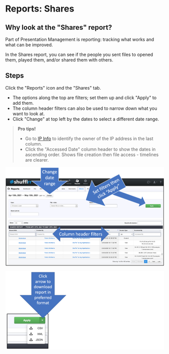 # Reports: Shares

## Why look at the "Shares" report? 

Part of Presentation Management is reporting: tracking what works and what can be improved.

In the Shares report, you can see if the people you sent files to opened them, played them, and/or shared them with others. 

## Steps

Click the "Reports" icon and the "Shares" tab.

* The options along the top are filters; set them up and click "Apply" to add them.
* The column header filters can also be used to narrow down what you want to look at. 
* Click "Change" at top left by the dates to select a different date range. 

>**Pro tips!**
>
> * Go to <a href="https://ipinfo.io/" target="blank">IP Info</a> to identify the owner of the IP address in the last column.
> * Click the "Accessed Date" column header to show the dates in ascending order. Shows file creation then file access - timelines are clearer. 

![Share report](img/reports-share.png)

![Download report from the "Apply filters" button](img/reports-download.png)



